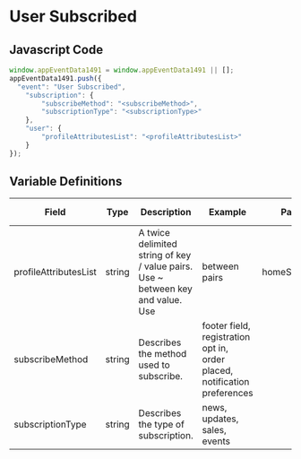# User Subscribed

## Javascript Code
```js
window.appEventData1491 = window.appEventData1491 || [];
appEventData1491.push({
  "event": "User Subscribed",
    "subscription": {
        "subscribeMethod": "<subscribeMethod>",
        "subscriptionType": "<subscriptionType>"
    },
    "user": {
        "profileAttributesList": "<profileAttributesList>"
    }
});
```

## Variable Definitions

|Field|Type|Description|Example|Pattern|Min Length|Max Length|Minimum|Maximum|Multiple Of|
| --- | --- | --- | --- | --- | --- | --- | --- | --- | --- |
|profileAttributesList|string|A twice delimited string of key / value pairs.  Use ~ between key and value.  Use | between pairs|homeStore~234|loyaltyTier~gold|memberSince~2002|||||||
|subscribeMethod|string|Describes the method used to subscribe. |footer field, registration opt in, order placed, notification preferences|||||||
|subscriptionType|string|Describes the type of subscription. |news, updates, sales, events|||||||
